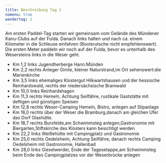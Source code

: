 ```yaml
---
title: Beschreibung Tag 1
nomenu: true
wandertag: 1
---
```


Am ersten Paddel-Tag starten wir gemeinsam vom Gelände des Mündener Kanu-Clubs auf der Fulda. Danach links halten und nach ca. einem Kilometer in die Schleuse einfahren (Bootsrutsche nicht empfehlenswert). Die ersten Meter paddeln wir noch auf der Fulda, bevor es unterhalb des Wesersteins links in die Weser geht.

- Km 1,2 links Jugendherberge Hann.Münden
- Km 2,2 rechts Anleger Gimte, kleiner Naturstrand,im Ort sehenswert:die Marienkirche
- Km 3,5 links ehemaliges Klostergut Hilkwartshausen und der hessische Reinhardswald, rechts der niedersächsische Bramwald
- Km 10,0 links Reinhardshagen
- Km 11,3 rechts Hemeln, Achtung Seilfähre, rustikale Gaststätte mit deftigen und günstigen Speisen
- Km 12,8 rechts Weser-Camping Hemeln, Bistro, anlegen auf Slipanlage
- Km 16,0 rechts über der Weser die Bramburg,danach am gleichen Ufer das Dorf Glashütte.
- Km 18,7 rechts Bursfelde,am Schwimmsteg anlegen,Gastronomie mit Biergarten,Stiftskirche des Klosters kann besichtigt werden
- Km 22,2 links Weißehütte mit Campingplatz und Gastronomie
- Km 25,0 rechts Oedelsheim, Achtung Seilfähre, danach rechts Camping Oedelsheim mit Gastronomie, Hallenbad
- Km 28,0 links Gieselwerder, Ende der Tagesetappe,am Schwimmsteg beim Ende des Campingplatzes vor der Weserbrücke anlegen
 
